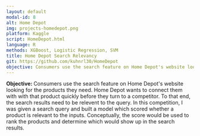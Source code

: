 ```yaml
---
layout: default
modal-id: 8
alt: Home Depot
img: projects-homedepot.png
platform: Kaggle
script: HomeDepot.html
language: R
methods: XGBoost, Logistic Regression, SVM
title: Home Depot Search Relevancy
git: https://github.com/kuhnrl30/HomeDepot
objective: Consumers use the search feature on Home Depot's website looking for the products they need.  Home Depot wants to connect them with with that product quickly before they turn to a competitor. To that end, the search results need to be relevent to the query.  In this competition, I was given a search query and built a model which scored whether a product is relevant to the inputs. Conceptually, the score would be used to rank the products and determine which would show up in the search results. 
---
```


<b>Objective: </b>
Consumers use the search feature on Home Depot's website looking for the products they need.  Home Depot wants to connect them with with that product quickly before they turn to a competitor. To that end, the search results need to be relevent to the query.  In this competition, I was given a search query and built a model which scored whether a product is relevant to the inputs. Conceptually, the score would be used to rank the products and determine which would show up in the search results. 
